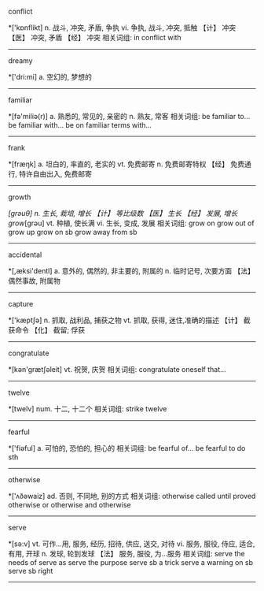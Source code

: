 conflict

*['kɒnflikt]
n. 战斗, 冲突, 矛盾, 争执
vi. 争执, 战斗, 冲突, 抵触
【计】 冲突
【医】 冲突, 矛盾
【经】 冲突
相关词组:
 in conflict with

------

dreamy

*['dri:mi]
a. 空幻的, 梦想的

------

familiar

*[fә'miliә(r)]
a. 熟悉的, 常见的, 亲密的
n. 熟友, 常客
相关词组:
 be familiar to...
 be familiar with...
 be on familiar terms with...

------

frank

*[fræŋk]
a. 坦白的, 率直的, 老实的
vt. 免费邮寄
n. 免费邮寄特权
【经】 免费通行, 特许自由出入, 免费邮寄

------

growth

*[grәuθ]
n. 生长, 栽培, 增长
【计】 等比级数
【医】 生长
【经】 发展, 增长grow*[grәu]
vt. 种植, 使长满
vi. 生长, 变成, 发展
相关词组:
 grow on
 grow out of
 grow up
 grow on sb
 grow away from sb

------

accidental

*[,æksi'dentl]
a. 意外的, 偶然的, 非主要的, 附属的
n. 临时记号, 次要方面
【法】 偶然事故, 附属物

------

capture

*['kæptʃә]
n. 抓取, 战利品, 捕获之物
vt. 抓取, 获得, 迷住,准确的描述
【计】 截获命令
【化】 截留; 俘获

------

congratulate

*[kәn'grætʃәleit]
vt. 祝贺, 庆贺
相关词组:
 congratulate oneself that...

------

twelve

*[twelv]
num. 十二, 十二个
相关词组:
 strike twelve

------

fearful

*['fiәful]
a. 可怕的, 恐怕的, 担心的
相关词组:
 be fearful of...
 be fearful to do sth

------

otherwise

*['ʌðәwaiz]
ad. 否则, 不同地, 别的方式
相关词组:
 otherwise called
 until proved otherwise
 or otherwise
 and otherwise

------

serve

*[sә:v]
vt. 可作...用, 服务, 经历, 招待, 供应, 送交, 对待
vi. 服务, 服役, 侍应, 适合, 有用, 开球
n. 发球, 轮到发球
【法】 服务, 服役, 为...服务
相关词组:
 serve the needs of
 serve as
 serve the purpose
 serve sb a trick
 serve a warning on sb
 serve sb right

------

